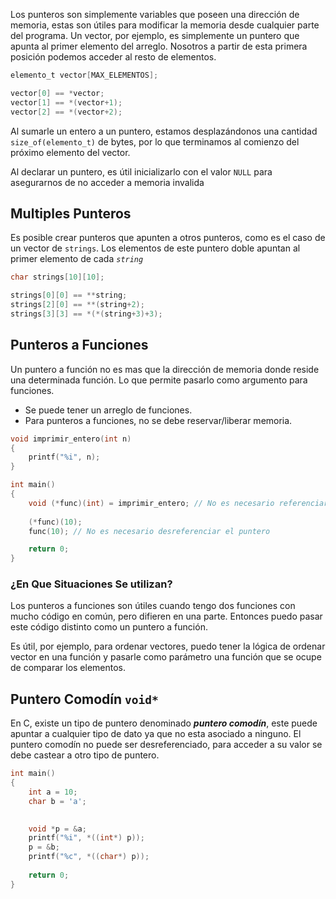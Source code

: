 Los punteros son simplemente variables que poseen una dirección de memoria, estas son útiles para modificar la memoria desde cualquier parte del programa. Un vector, por ejemplo, es simplemente un puntero que apunta al primer elemento del arreglo. Nosotros a partir de esta primera posición podemos acceder al resto de elementos.

```c
elemento_t vector[MAX_ELEMENTOS];

vector[0] == *vector;
vector[1] == *(vector+1);
vector[2] == *(vector+2);
```

Al sumarle un entero a un puntero, estamos desplazándonos una cantidad `size_of(elemento_t)` de bytes, por lo que terminamos al comienzo del próximo elemento del vector.

Al declarar un puntero, es útil inicializarlo con el valor `NULL` para asegurarnos de no acceder a memoria invalida

## Multiples Punteros

Es posible crear punteros que apunten a otros punteros, como es el caso de un vector de `strings`. Los elementos de este puntero doble apuntan al primer elemento de cada *`string`*

```c
char strings[10][10];

strings[0][0] == **string;
strings[2][0] == **(string+2);
strings[3][3] == *(*(string+3)+3);
```

## Punteros a Funciones

Un puntero a función no es mas que la dirección de memoria donde reside una determinada función. Lo que permite pasarlo como argumento para funciones.

- Se puede tener un arreglo de funciones.
- Para punteros a funciones, no se debe reservar/liberar memoria.

```c
void imprimir_entero(int n)
{
	printf("%i", n);
}

int main()
{
	void (*func)(int) = imprimir_entero; // No es necesario referenciar la funcion
	
	(*func)(10);	
	func(10); // No es necesario desreferenciar el puntero

	return 0;
}
```

### **¿En Que Situaciones Se utilizan?**

Los punteros a funciones son útiles cuando tengo dos funciones con mucho código en común, pero difieren en una parte. Entonces puedo pasar este código distinto como un puntero a función.

Es útil, por ejemplo, para ordenar vectores, puedo tener la lógica de ordenar vector en una función y pasarle como parámetro una función que se ocupe de comparar los elementos.

## Puntero Comodín `void*`

En C, existe un tipo de puntero denominado ***puntero comodín***, este puede apuntar a cualquier tipo de dato ya que no esta asociado a ninguno. El puntero comodín no puede ser desreferenciado, para acceder a su valor se debe castear a otro tipo de puntero.

```c
int main()
{
	int a = 10;
	char b = 'a';

	
	void *p = &a;
	printf("%i", *((int*) p));
	p = &b;
	printf("%c", *((char*) p));
	
	return 0;
}
```
